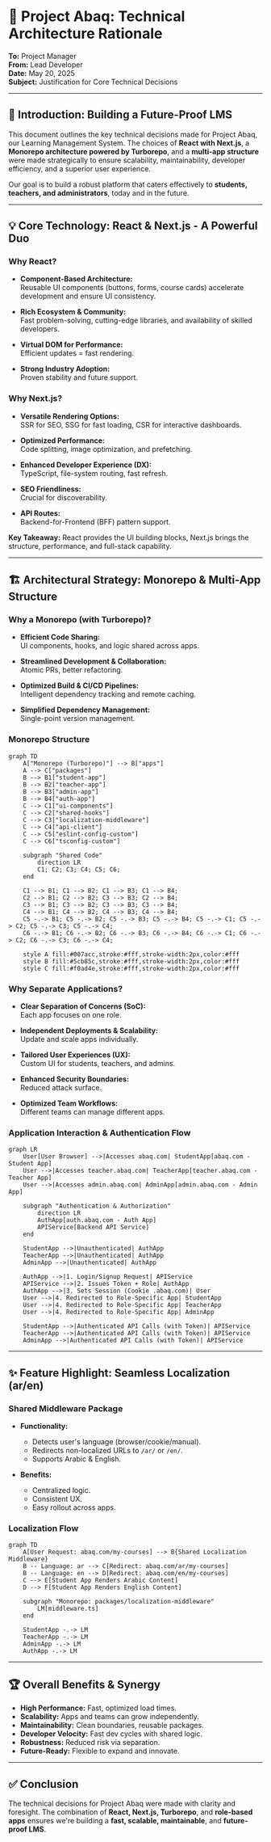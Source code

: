 
# 🚀 Project Abaq: Technical Architecture Rationale

**To:** Project Manager  
**From:** Lead Developer  
**Date:** May 20, 2025  
**Subject:** Justification for Core Technical Decisions  

---

## 🎯 Introduction: Building a Future-Proof LMS

This document outlines the key technical decisions made for Project Abaq, our Learning Management System. The choices of **React with Next.js**, a **Monorepo architecture powered by Turborepo**, and a **multi-app structure** were made strategically to ensure scalability, maintainability, developer efficiency, and a superior user experience.

Our goal is to build a robust platform that caters effectively to **students, teachers, and administrators**, today and in the future.

---

## 💡 Core Technology: React & Next.js - A Powerful Duo

### Why React?

- **Component-Based Architecture:**  
  Reusable UI components (buttons, forms, course cards) accelerate development and ensure UI consistency.

- **Rich Ecosystem & Community:**  
  Fast problem-solving, cutting-edge libraries, and availability of skilled developers.

- **Virtual DOM for Performance:**  
  Efficient updates = fast rendering.

- **Strong Industry Adoption:**  
  Proven stability and future support.

### Why Next.js?

- **Versatile Rendering Options:**  
  SSR for SEO, SSG for fast loading, CSR for interactive dashboards.

- **Optimized Performance:**  
  Code splitting, image optimization, and prefetching.

- **Enhanced Developer Experience (DX):**  
  TypeScript, file-system routing, fast refresh.

- **SEO Friendliness:**  
  Crucial for discoverability.

- **API Routes:**  
  Backend-for-Frontend (BFF) pattern support.

**Key Takeaway:** React provides the UI building blocks, Next.js brings the structure, performance, and full-stack capability.

---

## 🏗️ Architectural Strategy: Monorepo & Multi-App Structure

### Why a Monorepo (with Turborepo)?

- **Efficient Code Sharing:**  
  UI components, hooks, and logic shared across apps.

- **Streamlined Development & Collaboration:**  
  Atomic PRs, better refactoring.

- **Optimized Build & CI/CD Pipelines:**  
  Intelligent dependency tracking and remote caching.

- **Simplified Dependency Management:**  
  Single-point version management.

### Monorepo Structure

```mermaid
graph TD
    A["Monorepo (Turborepo)"] --> B["apps"]
    A --> C["packages"]
    B --> B1["student-app"]
    B --> B2["teacher-app"]
    B --> B3["admin-app"]
    B --> B4["auth-app"]
    C --> C1["ui-components"]
    C --> C2["shared-hooks"]
    C --> C3["localization-middleware"]
    C --> C4["api-client"]
    C --> C5["eslint-config-custom"]
    C --> C6["tsconfig-custom"]

    subgraph "Shared Code"
        direction LR
        C1; C2; C3; C4; C5; C6;
    end

    C1 --> B1; C1 --> B2; C1 --> B3; C1 --> B4;
    C2 --> B1; C2 --> B2; C3 --> B3; C2 --> B4;
    C3 --> B1; C3 --> B2; C3 --> B3; C3 --> B4;
    C4 --> B1; C4 --> B2; C4 --> B3; C4 --> B4;
    C5 -.-> B1; C5 -.-> B2; C5 -.-> B3; C5 -.-> B4; C5 -.-> C1; C5 -.-> C2; C5 -.-> C3; C5 -.-> C4;
    C6 -.-> B1; C6 -.-> B2; C6 -.-> B3; C6 -.-> B4; C6 -.-> C1; C6 -.-> C2; C6 -.-> C3; C6 -.-> C4;

    style A fill:#007acc,stroke:#fff,stroke-width:2px,color:#fff
    style B fill:#5cb85c,stroke:#fff,stroke-width:2px,color:#fff
    style C fill:#f0ad4e,stroke:#fff,stroke-width:2px,color:#fff
```

### Why Separate Applications?

- **Clear Separation of Concerns (SoC):**  
  Each app focuses on one role.

- **Independent Deployments & Scalability:**  
  Update and scale apps individually.

- **Tailored User Experiences (UX):**  
  Custom UI for students, teachers, and admins.

- **Enhanced Security Boundaries:**  
  Reduced attack surface.

- **Optimized Team Workflows:**  
  Different teams can manage different apps.

### Application Interaction & Authentication Flow

```mermaid
graph LR
    User[User Browser] -->|Accesses abaq.com| StudentApp[abaq.com - Student App]
    User -->|Accesses teacher.abaq.com| TeacherApp[teacher.abaq.com - Teacher App]
    User -->|Accesses admin.abaq.com| AdminApp[admin.abaq.com - Admin App]

    subgraph "Authentication & Authorization"
        direction LR
        AuthApp[auth.abaq.com - Auth App]
        APIService[Backend API Service]
    end

    StudentApp -->|Unauthenticated| AuthApp
    TeacherApp -->|Unauthenticated| AuthApp
    AdminApp -->|Unauthenticated| AuthApp

    AuthApp -->|1. Login/Signup Request| APIService
    APIService -->|2. Issues Token + Role| AuthApp
    AuthApp -->|3. Sets Session (Cookie .abaq.com)| User
    User -->|4. Redirected to Role-Specific App| StudentApp
    User -->|4. Redirected to Role-Specific App| TeacherApp
    User -->|4. Redirected to Role-Specific App| AdminApp

    StudentApp -->|Authenticated API Calls (with Token)| APIService
    TeacherApp -->|Authenticated API Calls (with Token)| APIService
    AdminApp -->|Authenticated API Calls (with Token)| APIService
```

---

## ✨ Feature Highlight: Seamless Localization (ar/en)

### Shared Middleware Package

- **Functionality:**  
  - Detects user's language (browser/cookie/manual).  
  - Redirects non-localized URLs to `/ar/` or `/en/`.  
  - Supports Arabic & English.

- **Benefits:**  
  - Centralized logic.  
  - Consistent UX.  
  - Easy rollout across apps.

### Localization Flow

```mermaid
graph TD
    A[User Request: abaq.com/my-courses] --> B{Shared Localization Middleware}
    B -- Language: ar --> C[Redirect: abaq.com/ar/my-courses]
    B -- Language: en --> D[Redirect: abaq.com/en/my-courses]
    C --> E[Student App Renders Arabic Content]
    D --> F[Student App Renders English Content]

    subgraph "Monorepo: packages/localization-middleware"
        LM[middleware.ts]
    end

    StudentApp -.-> LM
    TeacherApp -.-> LM
    AdminApp -.-> LM
    AuthApp -.-> LM
```

---

## 🏆 Overall Benefits & Synergy

- **High Performance:** Fast, optimized load times.
- **Scalability:** Apps and teams can grow independently.
- **Maintainability:** Clean boundaries, reusable packages.
- **Developer Velocity:** Fast dev cycles with shared logic.
- **Robustness:** Reduced risk via separation.
- **Future-Ready:** Flexible to expand and innovate.

---

## ✅ Conclusion

The technical decisions for Project Abaq were made with clarity and foresight. The combination of **React, Next.js, Turborepo**, and **role-based apps** ensures we're building a **fast, scalable, maintainable**, and **future-proof LMS**.

